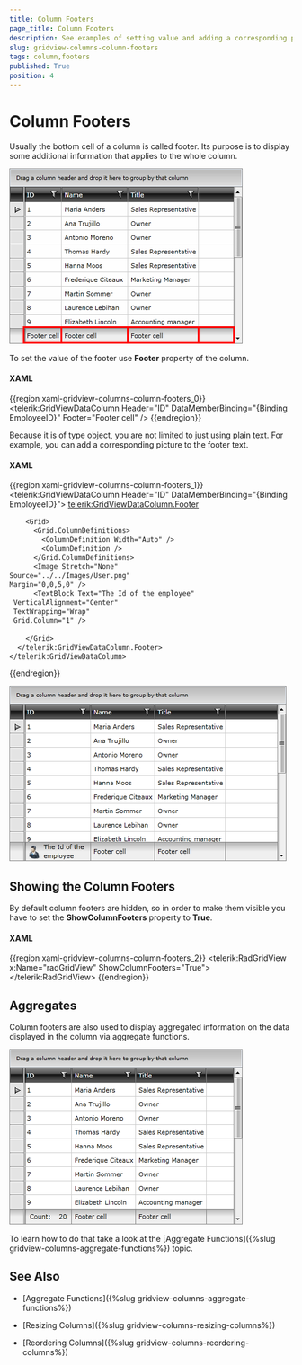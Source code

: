 ```yaml
---
title: Column Footers
page_title: Column Footers
description: See examples of setting value and adding a corresponding picture to the column's footer in RadGridView - Telerik's {{ site.framework_name }} DataGrid.
slug: gridview-columns-column-footers
tags: column,footers
published: True
position: 4
---
```


# Column Footers

Usually the bottom cell of a column is called footer. Its purpose is to display some additional information that applies to the whole column.

![Telerik {{ site.framework_name }} DataGrid Column Footers 1](images/RadGridView_ColumnFooters_1.png)

To set the value of the footer use __Footer__ property of the column.

#### __XAML__

{{region xaml-gridview-columns-column-footers_0}}
	<telerik:GridViewDataColumn Header="ID"
	                DataMemberBinding="{Binding EmployeeID}"
	                Footer="Footer cell" />
{{endregion}}


Because it is of type object, you are not limited to just using plain text. For example, you can add a corresponding picture to the footer text.

#### __XAML__

{{region xaml-gridview-columns-column-footers_1}}
	<telerik:GridViewDataColumn Header="ID"
	                DataMemberBinding="{Binding EmployeeID}">
	  <telerik:GridViewDataColumn.Footer>
	
	    <Grid>
	      <Grid.ColumnDefinitions>
	        <ColumnDefinition Width="Auto" />
	        <ColumnDefinition />
	      </Grid.ColumnDefinitions>
	      <Image Stretch="None"
	Source="../../Images/User.png"
	Margin="0,0,5,0" />
	      <TextBlock Text="The Id of the employee"
	 VerticalAlignment="Center"
	 TextWrapping="Wrap"
	 Grid.Column="1" />
	
	    </Grid>
	  </telerik:GridViewDataColumn.Footer>
	</telerik:GridViewDataColumn>
{{endregion}}

![Telerik {{ site.framework_name }} DataGrid Column Footers 2](images/RadGridView_ColumnFooters_2.png)

## Showing the Column Footers

By default column footers are hidden, so in order to make them visible you have to set the __ShowColumnFooters__ property to __True__.

#### __XAML__
{{region xaml-gridview-columns-column-footers_2}}
	<telerik:RadGridView x:Name="radGridView"
	                         ShowColumnFooters="True">
	  <!-- ... -->
	</telerik:RadGridView>
{{endregion}}

## Aggregates

Column footers are also used to display aggregated information on the data displayed in the column via aggregate functions.

![Telerik {{ site.framework_name }} DataGrid Column Footers 3](images/RadGridView_ColumnFooters_3.png)

To learn how to do that take a look at the [Aggregate Functions]({%slug gridview-columns-aggregate-functions%}) topic.

## See Also

 * [Aggregate Functions]({%slug gridview-columns-aggregate-functions%})

 * [Resizing Columns]({%slug gridview-columns-resizing-columns%})

 * [Reordering Columns]({%slug gridview-columns-reordering-columns%})
